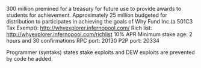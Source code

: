 300 million premined for a treasury for future use to provide awards to students for achievement.  Approximately 25 million budgeted for distribution to participates in achieving the goals of Why Fund Inc.(a 501C3 Tax Exempt): http://whyexplorer.infernopool.com/ Rich list: http://whyexplorer.infernopool.com/richlist 10% APR 
Minimum stake age: 2 hours and 30 confirmations RPC port: 20130
  P2P port: 20334


Programmer (syntaks) states stake exploits and DEW exploits are prevented by code he added.